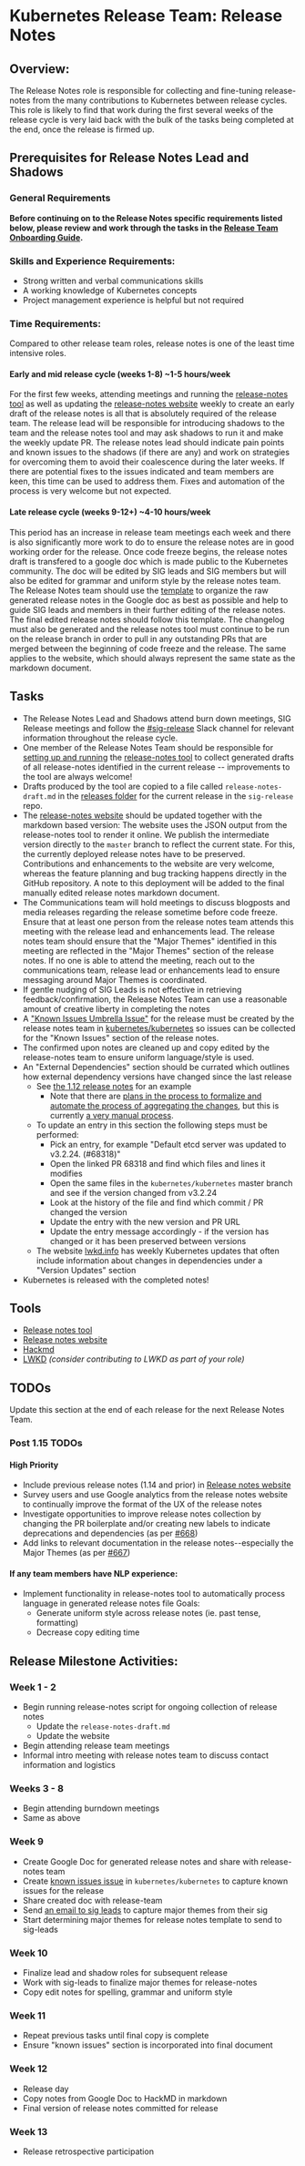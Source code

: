 # Kubernetes Release Team: Release Notes

## Overview:

The Release Notes role is responsible for collecting and fine-tuning release-notes from the many contributions to Kubernetes between release cycles. This role is likely to find that work during the first several weeks of the release cycle is very laid back with the bulk of the tasks being completed at the end, once the release is firmed up.

## Prerequisites for Release Notes Lead and Shadows

### General Requirements

**Before continuing on to the Release Notes specific requirements listed below, please review and work through the tasks in the [Release Team Onboarding Guide](/release-team/release-team-onboarding.md).**

### Skills and Experience Requirements:

* Strong written and verbal communications skills
* A working knowledge of Kubernetes concepts
* Project management experience is helpful but not required

### Time Requirements:

Compared to other release team roles, release notes is one of the least time
intensive roles.
#### Early and mid release cycle (weeks 1-8) ~1-5 hours/week
For the first few weeks, attending meetings and running the
[release-notes tool](https://github.com/kubernetes/release/tree/master/cmd/release-notes)
as well as updating the
[release-notes website](https://github.com/kubernetes-sigs/release-notes)
weekly to create an early draft of the release notes is all that is absolutely
required of the release team. The release lead will be responsible for introducing
shadows to the team and the release notes tool and may ask shadows to run it
and make the weekly update PR. The release notes lead should indicate pain
points and known issues to the shadows (if there are any) and work on strategies
for overcoming them to avoid their coalescence during the later weeks. If there
are potential fixes to the issues indicated and team members are keen, this time
can be used to address them. Fixes and automation of the process is very welcome
but not expected.

#### Late release cycle (weeks 9-12+) ~4-10 hours/week
This period has an increase in release team  meetings each week and there is
also significantly more work to do to ensure the release notes are in good
working order for the release. Once code freeze begins, the release notes draft
is transfered to a google doc which is made public to the Kubernetes community.
The doc will be edited by SIG leads and SIG members but will also be edited for
grammar and uniform style by the release notes team. The Release Notes team
should use the [template](relnotes-template.md) to organize the raw generated release notes
in the Google doc as best as possible and help to guide SIG leads and members in their further
editing of the release notes. The final edited release notes should follow this
template. The changelog must also be generated and the release notes tool must continue to be run on the release
branch in order to pull in any outstanding PRs that are merged between the
beginning of code freeze and the release. The same applies to the website, which
should always represent the same state as the markdown document.


## Tasks

- The Release Notes Lead and Shadows attend burn down meetings, SIG Release meetings and follow the [#sig-release](https://kubernetes.slack.com/messages/C2C40FMNF) Slack channel for relevant information throughout the release cycle.
- One member of the Release Notes Team should be responsible for [setting up and running](setup-tool.md) the [release-notes tool](https://github.com/kubernetes/release/tree/master/cmd/release-notes) to collect generated drafts of all release-notes identified in the current release -- improvements to the tool are always welcome!
- Drafts produced by the tool are copied to a file called `release-notes-draft.md` in the [releases folder](../../../releases) for the current release in the `sig-release` repo.
- The [release-notes website](https://github.com/kubernetes-sigs/release-notes)
  should be updated together with the markdown based version: The website uses the
  JSON output from the release-notes tool to render it online. We publish the
  intermediate version directly to the `master` branch to reflect the current
  state. For this, the currently deployed release notes have to be preserved.
  Contributions and enhancements to the website are very welcome, whereas the
  feature planning and bug tracking happens directly in the GitHub repository. A
  note to this deployment will be added to the final manually edited release
  notes markdown document.
- The Communications team will hold meetings to discuss blogposts and media releases regarding the release sometime before code freeze. Ensure that at least one person from the release notes team attends this meeting with the release lead and enhancements lead. The release notes team should ensure that the "Major Themes" identified in this meeting are reflected in the "Major Themes" section of the release notes. If no one is able to attend the meeting, reach out to the communications team, release lead or enhancements lead to ensure messaging around Major Themes is coordinated.
- If gentle nudging of SIG Leads is not effective in retrieving feedback/confirmation, the Release Notes Team can use a reasonable amount of creative liberty in completing the notes
- A ["Known Issues Umbrella Issue"](known-issues-bucket.md) for the release must be created by the release notes team in [kubernetes/kubernetes](https://github.com/kubernetes/kubernetes/issues/new) so issues can be collected for the "Known Issues" section of the release notes.
- The confirmed upon notes are cleaned up and copy edited by the release-notes team to ensure uniform language/style is used.
- An "External Dependencies" section should be currated which outlines how external dependency versions have changed since the last release
  - See [the 1.12 release notes](https://github.com/kubernetes/kubernetes/blob/master/CHANGELOG-1.12.md#external-dependencies) for an example
	- Note that there are [plans in the process to formalize and automate the process of aggregating the changes](https://github.com/kubernetes/community/issues/2234), but this is currently [a very manual process](https://github.com/kubernetes/sig-release/pull/398).
  - To update an entry in this section the following steps must be performed:
    - Pick an entry, for example "Default etcd server was updated to v3.2.24. (#68318)"
    - Open the linked PR 68318 and find which files and lines it modifies
    - Open the same files in the `kubernetes/kubernetes` master branch and see if the version changed from v3.2.24
    - Look at the history of the file and find which commit / PR changed the version
    - Update the entry with the new version and PR URL
    - Update the entry message accordingly - if the version has changed or it has been preserved between versions
  - The website [lwkd.info](http://lwkd.info/) has weekly Kubernetes updates that often include information about changes in dependencies under a "Version Updates" section
- Kubernetes is released with the completed notes!

## Tools

- [Release notes tool](https://github.com/kubernetes/release/tree/master/cmd/release-notes)
- [Release notes website](https://relnotes.k8s.io)
- [Hackmd](https://hackmd.io/)
- [LWKD](http://lwkd.info) *(consider contributing to LWKD as part of your role)*

## TODOs

Update this section at the end of each release for the next Release Notes Team.

### Post 1.15 TODOs

#### High Priority
- Include previous release notes (1.14 and prior) in [Release notes website](https://relnotes.k8s.io)
- Survey users and use Google analytics from the release notes website to continually improve the format of the UX of the release notes
- Investigate opportunities to improve release notes collection by changing the
  PR boilerplate and/or creating new labels to indicate deprecations and
  dependencies (as per [#668](https://github.com/kubernetes/sig-release/issues/668))
- Add links to relevant documentation in the release notes--especially the
  Major Themes (as per [#667](https://github.com/kubernetes/sig-release/issues/667))

#### If any team members have NLP experience:
- Implement functionality in release-notes tool to automatically process language in generated release notes file
  Goals:
    - Generate uniform style across release notes (ie. past tense, formatting)
    - Decrease copy editing time

## Release Milestone Activities:

### Week 1 - 2

- Begin running release-notes script for ongoing collection of release notes
    - Update the `release-notes-draft.md`
    - Update the website
- Begin attending release team meetings
- Informal intro meeting with release notes team to discuss contact information and logistics


### Weeks 3 - 8

- Begin attending burndown meetings
- Same as above


### Week 9

- Create Google Doc for generated release notes and share with release-notes team
- Create [known issues issue](known-issues-bucket.md) in `kubernetes/kubernetes` to capture known issues for the release
- Share created doc with release-team
- Send [an email to sig leads](sig-leads-email.md) to capture major themes from their sig
- Start determining major themes for release notes template to send to sig-leads


### Week 10

- Finalize lead and shadow roles for subsequent release
- Work with sig-leads to finalize major themes for release-notes
- Copy edit notes for spelling, grammar and uniform style


### Week 11

- Repeat previous tasks until final copy is complete
- Ensure "known issues" section is incorporated into final document

### Week 12

- Release day
- Copy notes from Google Doc to HackMD in markdown
- Final version of release notes committed for release

### Week 13

- Release retrospective participation
